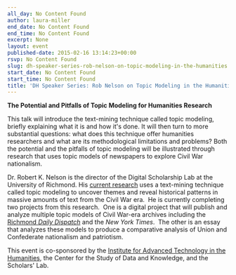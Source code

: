 ```yaml
---
all_day: No Content Found
author: laura-miller
end_date: No Content Found
end_time: No Content Found
excerpt: None
layout: event
published-date: 2015-02-16 13:14:23+00:00
rsvp: No Content Found
slug: dh-speaker-series-rob-nelson-on-topic-modeling-in-the-humanities
start_date: No Content Found
start_time: No Content Found
title: 'DH Speaker Series: Rob Nelson on Topic Modeling in the Humanities'
---
```


**The Potential and Pitfalls of Topic Modeling for Humanities Research**

This talk will introduce the text-mining technique called topic modeling, briefly explaining what it is and how it's done. It will then turn to more substantial questions: what does this technique offer humanities researchers and what are its methodological limitations and problems? Both the potential and the pitfalls of topic modeling will be illustrated through research that uses topic models of newspapers to explore Civil War nationalism.

Dr. Robert K. Nelson is the director of the Digital Scholarship Lab at the University of Richmond. His [current research](http://dsl.richmond.edu/civilwar/index.html) uses a text-mining technique called topic modeling to uncover themes and reveal historical patterns in massive amounts of text from the Civil War era.  He is currently completing two projects from this research.  One is a digital project that will publish and analyze multiple topic models of Civil War-era archives including the [Richmond _Daily Dispatch_](http://dsl.richmond.edu/dispatch/) and the _New York Times_.  The other is an essay that analyzes these models to produce a comparative analysis of Union and Confederate nationalism and patriotism.

This event is co-sponsored by the [Institute for Advanced Technology in the Humanities](http://www.iath.virginia.edu/), the Center for the Study of Data and Knowledge, and the Scholars' Lab.




